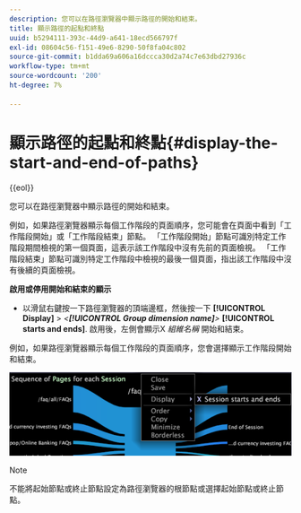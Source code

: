 ```yaml
---
description: 您可以在路徑瀏覽器中顯示路徑的開始和結束。
title: 顯示路徑的起點和終點
uuid: b5294111-393c-44d9-a641-18ecd566797f
exl-id: 08604c56-f151-49e6-8290-50f8fa04c802
source-git-commit: b1dda69a606a16dccca30d2a74c7e63dbd27936c
workflow-type: tm+mt
source-wordcount: '200'
ht-degree: 7%

---
```


# 顯示路徑的起點和終點{#display-the-start-and-end-of-paths}

{{eol}}

您可以在路徑瀏覽器中顯示路徑的開始和結束。

例如，如果路徑瀏覽器顯示每個工作階段的頁面順序，您可能會在頁面中看到「工作階段開始」或「工作階段結束」節點。 「工作階段開始」節點可識別特定工作階段期間檢視的第一個頁面，這表示該工作階段中沒有先前的頁面檢視。 「工作階段結束」節點可識別特定工作階段中檢視的最後一個頁面，指出該工作階段中沒有後續的頁面檢視。

**啟用或停用開始和結束的顯示**

* 以滑鼠右鍵按一下路徑瀏覽器的頂端邊框，然後按一下 **[!UICONTROL Display]** > *&lt;**[!UICONTROL Group dimension name]**>* **[!UICONTROL starts and ends]**. 啟用後，左側會顯示X *組維名稱* 開始和結束。

例如，如果路徑瀏覽器顯示每個工作階段的頁面順序，您會選擇顯示工作階段開始和結束。

![](assets/vis_PathBrowser_StartsAndEnds.png)

>[!NOTE]
>
>不能將起始節點或終止節點設定為路徑瀏覽器的根節點或選擇起始節點或終止節點。
